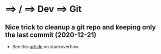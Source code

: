 # ==> [/](Blog) ==> Dev ==> Git

## Nice trick to cleanup a git repo and keeping only the last commit (2020-12-21)

- See this
  [article](https://stackoverflow.com/questions/9683279/make-the-current-commit-the-only-initial-commit-in-a-git-repository)
  on stackoverflow.

